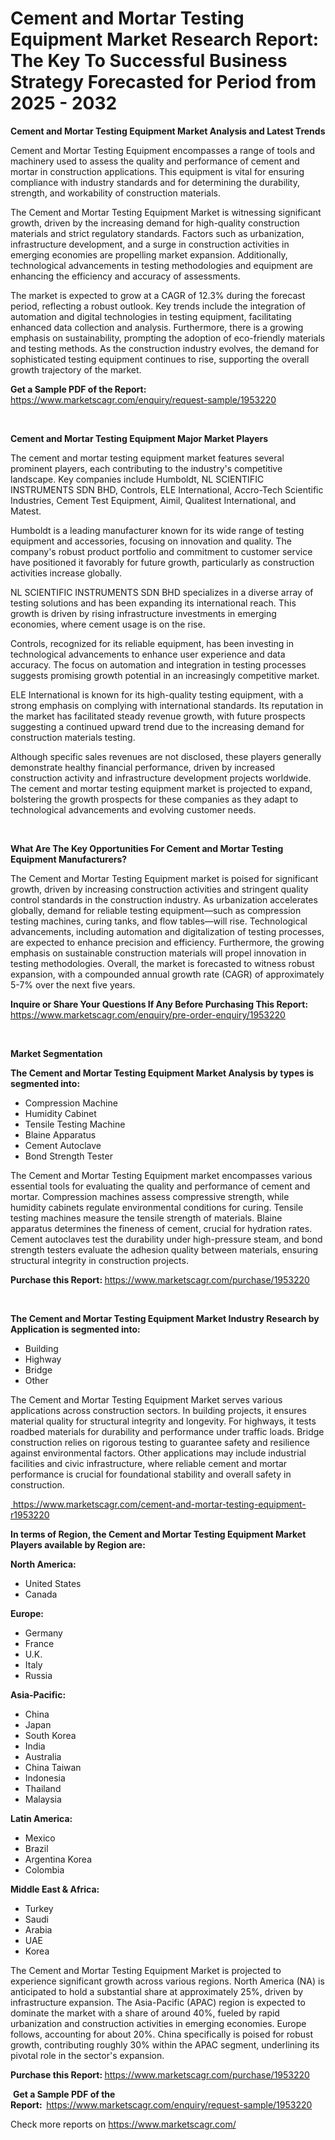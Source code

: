 <p><h1>Cement and Mortar Testing Equipment Market Research Report: The Key To Successful Business Strategy Forecasted for Period from 2025 - 2032</h1></p><p><strong>Cement and Mortar Testing Equipment Market Analysis and Latest Trends</strong></p>
<p><p>Cement and Mortar Testing Equipment encompasses a range of tools and machinery used to assess the quality and performance of cement and mortar in construction applications. This equipment is vital for ensuring compliance with industry standards and for determining the durability, strength, and workability of construction materials.</p><p>The Cement and Mortar Testing Equipment Market is witnessing significant growth, driven by the increasing demand for high-quality construction materials and strict regulatory standards. Factors such as urbanization, infrastructure development, and a surge in construction activities in emerging economies are propelling market expansion. Additionally, technological advancements in testing methodologies and equipment are enhancing the efficiency and accuracy of assessments.</p><p>The market is expected to grow at a CAGR of 12.3% during the forecast period, reflecting a robust outlook. Key trends include the integration of automation and digital technologies in testing equipment, facilitating enhanced data collection and analysis. Furthermore, there is a growing emphasis on sustainability, prompting the adoption of eco-friendly materials and testing methods. As the construction industry evolves, the demand for sophisticated testing equipment continues to rise, supporting the overall growth trajectory of the market.</p></p>
<p><strong>Get a Sample PDF of the Report:&nbsp;</strong> <a href="https://www.marketscagr.com/enquiry/request-sample/1953220?utm_campaign=2115&utm_medium=2&utm_source=Github&utm_content=ia&utm_term=16022025&utm_id=cement-and-mortar-testing-equipment">https://www.marketscagr.com/enquiry/request-sample/1953220</a></p>
<p>&nbsp;</p>
<p><strong>Cement and Mortar Testing Equipment Major Market Players</strong></p>
<p><p>The cement and mortar testing equipment market features several prominent players, each contributing to the industry's competitive landscape. Key companies include Humboldt, NL SCIENTIFIC INSTRUMENTS SDN BHD, Controls, ELE International, Accro-Tech Scientific Industries, Cement Test Equipment, Aimil, Qualitest International, and Matest.</p><p>Humboldt is a leading manufacturer known for its wide range of testing equipment and accessories, focusing on innovation and quality. The company's robust product portfolio and commitment to customer service have positioned it favorably for future growth, particularly as construction activities increase globally.</p><p>NL SCIENTIFIC INSTRUMENTS SDN BHD specializes in a diverse array of testing solutions and has been expanding its international reach. This growth is driven by rising infrastructure investments in emerging economies, where cement usage is on the rise.</p><p>Controls, recognized for its reliable equipment, has been investing in technological advancements to enhance user experience and data accuracy. The focus on automation and integration in testing processes suggests promising growth potential in an increasingly competitive market.</p><p>ELE International is known for its high-quality testing equipment, with a strong emphasis on complying with international standards. Its reputation in the market has facilitated steady revenue growth, with future prospects suggesting a continued upward trend due to the increasing demand for construction materials testing.</p><p>Although specific sales revenues are not disclosed, these players generally demonstrate healthy financial performance, driven by increased construction activity and infrastructure development projects worldwide. The cement and mortar testing equipment market is projected to expand, bolstering the growth prospects for these companies as they adapt to technological advancements and evolving customer needs.</p></p>
<p>&nbsp;</p>
<p><strong>What Are The Key Opportunities For Cement and Mortar Testing Equipment Manufacturers?</strong></p>
<p><p>The Cement and Mortar Testing Equipment market is poised for significant growth, driven by increasing construction activities and stringent quality control standards in the construction industry. As urbanization accelerates globally, demand for reliable testing equipment—such as compression testing machines, curing tanks, and flow tables—will rise. Technological advancements, including automation and digitalization of testing processes, are expected to enhance precision and efficiency. Furthermore, the growing emphasis on sustainable construction materials will propel innovation in testing methodologies. Overall, the market is forecasted to witness robust expansion, with a compounded annual growth rate (CAGR) of approximately 5-7% over the next five years.</p></p>
<p><strong>Inquire or Share Your Questions If Any Before Purchasing This Report:</strong> <a href="https://www.marketscagr.com/enquiry/pre-order-enquiry/1953220?utm_campaign=2115&utm_medium=2&utm_source=Github&utm_content=ia&utm_term=16022025&utm_id=cement-and-mortar-testing-equipment">https://www.marketscagr.com/enquiry/pre-order-enquiry/1953220</a></p>
<p>&nbsp;</p>
<p><strong>Market Segmentation</strong></p>
<p><strong>The Cement and Mortar Testing Equipment Market Analysis by types is segmented into:</strong></p>
<p><ul><li>Compression Machine</li><li>Humidity Cabinet</li><li>Tensile Testing Machine</li><li>Blaine Apparatus</li><li>Cement Autoclave</li><li>Bond Strength Tester</li></ul></p>
<p><p>The Cement and Mortar Testing Equipment market encompasses various essential tools for evaluating the quality and performance of cement and mortar. Compression machines assess compressive strength, while humidity cabinets regulate environmental conditions for curing. Tensile testing machines measure the tensile strength of materials. Blaine apparatus determines the fineness of cement, crucial for hydration rates. Cement autoclaves test the durability under high-pressure steam, and bond strength testers evaluate the adhesion quality between materials, ensuring structural integrity in construction projects.</p></p>
<p><strong>Purchase this Report:&nbsp;</strong><a href="https://www.marketscagr.com/purchase/1953220?utm_campaign=2115&utm_medium=2&utm_source=Github&utm_content=ia&utm_term=16022025&utm_id=cement-and-mortar-testing-equipment">https://www.marketscagr.com/purchase/1953220</a></p>
<p>&nbsp;</p>
<p><strong>The Cement and Mortar Testing Equipment Market Industry Research by Application is segmented into:</strong></p>
<p><ul><li>Building</li><li>Highway</li><li>Bridge</li><li>Other</li></ul></p>
<p><p>The Cement and Mortar Testing Equipment Market serves various applications across construction sectors. In building projects, it ensures material quality for structural integrity and longevity. For highways, it tests roadbed materials for durability and performance under traffic loads. Bridge construction relies on rigorous testing to guarantee safety and resilience against environmental factors. Other applications may include industrial facilities and civic infrastructure, where reliable cement and mortar performance is crucial for foundational stability and overall safety in construction.</p></p>
<p><a href="https://www.marketscagr.com/cement-and-mortar-testing-equipment-r1953220?utm_campaign=2115&utm_medium=2&utm_source=Github&utm_content=ia&utm_term=16022025&utm_id=cement-and-mortar-testing-equipment">&nbsp;https://www.marketscagr.com/cement-and-mortar-testing-equipment-r1953220</a></p>
<p><strong>In terms of Region, the Cement and Mortar Testing Equipment Market Players available by Region are:</strong></p>
<p>
    <p> <strong> North America: </strong>
        <ul>
            <li>United States</li>
            <li>Canada</li>
        </ul>
        </p> 
    <p> <strong> Europe: </strong>
        <ul>
            <li>Germany</li>
            <li>France</li>
            <li>U.K.</li>
            <li>Italy</li>
            <li>Russia</li>
        </ul>
        </p> 
    <p> <strong> Asia-Pacific: </strong>
        <ul>
            <li>China</li>
            <li>Japan</li>
            <li>South Korea</li>
            <li>India</li>
            <li>Australia</li>
            <li>China Taiwan</li>
            <li>Indonesia</li>
            <li>Thailand</li>
            <li>Malaysia</li>
        </ul>
        </p> 
    <p> <strong> Latin America: </strong>
        <ul>
            <li>Mexico</li>
            <li>Brazil</li>
            <li>Argentina Korea</li>
            <li>Colombia</li>
        </ul>
        </p> 
    <p> <strong> Middle East & Africa: </strong>
        <ul>
            <li>Turkey</li>
            <li>Saudi</li>
            <li>Arabia</li>
            <li>UAE</li>
            <li>Korea</li>
        </ul>
    </p>
    </p>
<p><p>The Cement and Mortar Testing Equipment Market is projected to experience significant growth across various regions. North America (NA) is anticipated to hold a substantial share at approximately 25%, driven by infrastructure expansion. The Asia-Pacific (APAC) region is expected to dominate the market with a share of around 40%, fueled by rapid urbanization and construction activities in emerging economies. Europe follows, accounting for about 20%. China specifically is poised for robust growth, contributing roughly 30% within the APAC segment, underlining its pivotal role in the sector's expansion.</p></p>
<p><strong>Purchase this Report: </strong><a href="https://www.marketscagr.com/purchase/1953220?utm_campaign=2115&utm_medium=2&utm_source=Github&utm_content=ia&utm_term=16022025&utm_id=cement-and-mortar-testing-equipment">https://www.marketscagr.com/purchase/1953220</a></p>
<p>&nbsp;<strong>Get a Sample PDF of the Report:&nbsp;&nbsp;</strong><a href="https://www.marketscagr.com/enquiry/request-sample/1953220?utm_campaign=2115&utm_medium=2&utm_source=Github&utm_content=ia&utm_term=16022025&utm_id=cement-and-mortar-testing-equipment">https://www.marketscagr.com/enquiry/request-sample/1953220</a></p>
<p><strong></strong></p>
<p>Check more reports on <a href="https://www.marketscagr.com/?utm_campaign=2115&utm_medium=2&utm_source=Github&utm_content=ia&utm_term=16022025&utm_id=cement-and-mortar-testing-equipment">https://www.marketscagr.com/</a></p>